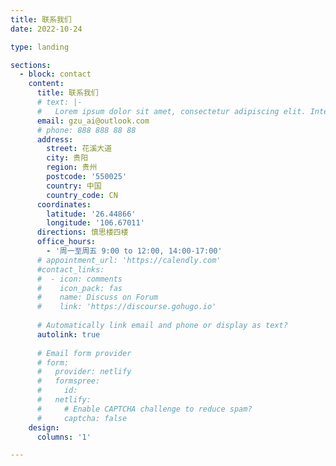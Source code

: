 ```yaml
---
title: 联系我们
date: 2022-10-24

type: landing

sections:
  - block: contact
    content:
      title: 联系我们
      # text: |-
      #   Lorem ipsum dolor sit amet, consectetur adipiscing elit. Integer tempus augue non tempor egestas. Proin nisl nunc, dignissim in accumsan dapibus, auctor ullamcorper neque. Quisque at elit felis. Vestibulum ante ipsum primis in faucibus orci luctus et ultrices posuere cubilia curae; Aenean eget elementum odio. Cras interdum eget risus sit amet aliquet. In volutpat, nisl ut fringilla dignissim, arcu nisl suscipit ante, at accumsan sapien nisl eu eros.
      email: gzu_ai@outlook.com
      # phone: 888 888 88 88
      address:
        street: 花溪大道
        city: 贵阳
        region: 贵州
        postcode: '550025'
        country: 中国
        country_code: CN
      coordinates:
        latitude: '26.44866'
        longitude: '106.67011'
      directions: 慎思楼四楼
      office_hours:
        - '周一至周五 9:00 to 12:00, 14:00-17:00'
      # appointment_url: 'https://calendly.com'
      #contact_links:
      #  - icon: comments
      #    icon_pack: fas
      #    name: Discuss on Forum
      #    link: 'https://discourse.gohugo.io'
    
      # Automatically link email and phone or display as text?
      autolink: true
    
      # Email form provider
      # form:
      #   provider: netlify
      #   formspree:
      #     id:
      #   netlify:
      #     # Enable CAPTCHA challenge to reduce spam?
      #     captcha: false
    design:
      columns: '1'

---
```

